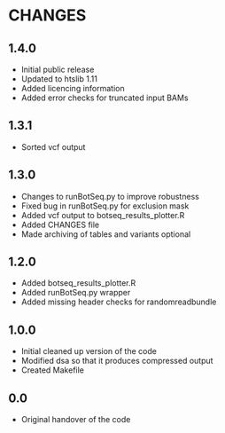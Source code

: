 # CHANGES

## 1.4.0

* Initial public release
* Updated to htslib 1.11
* Added licencing information
* Added error checks for truncated input BAMs

## 1.3.1

* Sorted vcf output

## 1.3.0

* Changes to runBotSeq.py to improve robustness
* Fixed bug in runBotSeq.py for exclusion mask
* Added vcf output to botseq_results_plotter.R
* Added CHANGES file
* Made archiving of tables and variants optional

## 1.2.0

* Added botseq_results_plotter.R
* Added runBotSeq.py wrapper 
* Added missing header checks for randomreadbundle

## 1.0.0

* Initial cleaned up version of the code
* Modified dsa so that it produces compressed output
* Created Makefile

## 0.0

* Original handover of the code

